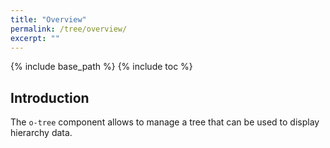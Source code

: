 ```yaml
---
title: "Overview"
permalink: /tree/overview/
excerpt: ""
---
```


{% include base_path %}
{% include toc %}
## Introduction

The `o-tree` component allows to manage a tree that can be used to display hierarchy data.

 
